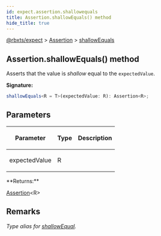 ```yaml
---
id: expect.assertion.shallowequals
title: Assertion.shallowEquals() method
hide_title: true
---
```


[@rbxts/expect](./expect.md) &gt; [Assertion](./expect.assertion.md) &gt; [shallowEquals](./expect.assertion.shallowequals.md)

## Assertion.shallowEquals() method

Asserts that the value is _shallow_ equal to the `expectedValue`<!-- -->.

**Signature:**

```typescript
shallowEquals<R = T>(expectedValue: R): Assertion<R>;
```

## Parameters

<table><thead><tr><th>

Parameter


</th><th>

Type


</th><th>

Description


</th></tr></thead>
<tbody><tr><td>

expectedValue


</td><td>

R


</td><td>


</td></tr>
</tbody></table>
**Returns:**

[Assertion](./expect.assertion.md)<!-- -->&lt;R&gt;

## Remarks

_Type alias for [shallowEqual](./expect.assertion.shallowequal.md)<!-- -->._
